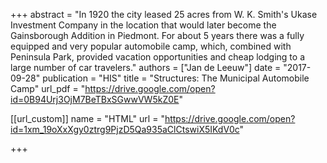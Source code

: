 +++
abstract = "In 1920 the city leased 25 acres from W. K. Smith's Ukase Investment Company in the location that would later become the Gainsborough Addition in Piedmont. For about 5 years there was a fully equipped and very popular automobile camp, which, combined with Peninsula Park, provided vacation opportunities and cheap lodging to a large number of car travelers."
authors = ["Jan de Leeuw"]
date = "2017-09-28"
publication = "HIS"
title = "Structures: The Municipal Automobile Camp"
url_pdf = "https://drive.google.com/open?id=0B94Urj3OjM7BeTBxSGwwVW5kZ0E"


[[url_custom]]
name = "HTML"
url = "https://drive.google.com/open?id=1xm_19oXxXgy0ztrg9PjzD5Qa935aClCtswiX5IKdV0c"

+++

